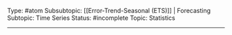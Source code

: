 Type: #atom 
Subsubtopic: [[Error-Trend-Seasonal (ETS)]] | Forecasting
Subtopic: Time Series
Status: #incomplete 
Topic: Statistics

----
